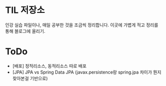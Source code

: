 # TIL 저장소

인강 실습 파일이나, 매일 공부한 것을 조금씩 정리합니다.
이곳에 가볍게 적고 정리를 통해 블로그에 올리기.

# ToDo
- [배포] 정적리소스, 동적리소스 따로 배포
- [JPA] JPA vs Spring Data JPA (javax.persistence랑 spring.jpa 차이가 뭔지 찾아본걸 기반으로)
